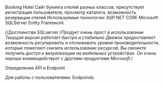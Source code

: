 Booking Hotel
Сайт букинга отелей разных классов, присутствует регистрация пользователя, просмотр каталога, возможность резервации отелей
Используемые технологии:
  ASP.NET CORE
  Microsoft SQLServer
  Entity Framework
  
  
  //Достоинства SQLserver
  /*Продукт очень прост в использовании
Текущая версия работает быстро и стабильно
Движок предоставляет возможность регулировать и отслеживать уровни производительности, которые помогают снизить использование ресурсов.
Вы сможете получить доступ к визуализации на мобильных устройствах.
Он очень хорошо взаимодействует с другими продуктами Microsoft.*/


Определение API и Endpoint

  Для работы с пользователями:
    Endpoinds
